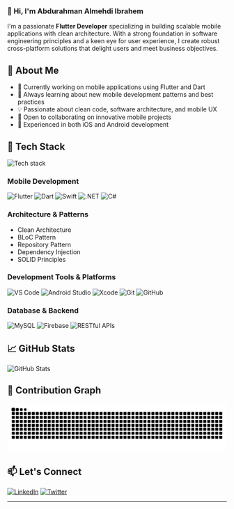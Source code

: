 ### 👋 Hi, I'm Abdurahman Almehdi Ibrahem

I'm a passionate **Flutter Developer** specializing in building scalable mobile applications with clean architecture. With a strong foundation in software engineering principles and a keen eye for user experience, I create robust cross-platform solutions that delight users and meet business objectives.

## 💫 About Me
- 🔭 Currently working on mobile applications using Flutter and Dart
- 🌱 Always learning about new mobile development patterns and best practices
- 💡 Passionate about clean code, software architecture, and mobile UX
- 🤝 Open to collaborating on innovative mobile projects
- 📱 Experienced in both iOS and Android development

## 🚀 Tech Stack

![Tech stack](https://skillicons.dev/icons?i=flutter,dart,swift,dotnet,csharp,vscode,androidstudio,github,git,xcode,mysql,firebase,postman)

### Mobile Development
![Flutter](https://img.shields.io/badge/Flutter-02569B?style=for-the-badge&logo=flutter&logoColor=white)
![Dart](https://img.shields.io/badge/Dart-0175C2?style=for-the-badge&logo=dart&logoColor=white)
![Swift](https://img.shields.io/badge/Swift-FA7343?style=for-the-badge&logo=swift&logoColor=white)
![.NET](https://img.shields.io/badge/.NET-5C2D91?style=for-the-badge&logo=.net&logoColor=white)
![C#](https://img.shields.io/badge/C%23-239120?style=for-the-badge&logo=c-sharp&logoColor=white)

### Architecture & Patterns
- Clean Architecture
- BLoC Pattern
- Repository Pattern
- Dependency Injection
- SOLID Principles

### Development Tools & Platforms
![VS Code](https://img.shields.io/badge/VS_Code-007ACC?style=for-the-badge&logo=visual-studio-code&logoColor=white)
![Android Studio](https://img.shields.io/badge/Android_Studio-3DDC84?style=for-the-badge&logo=android-studio&logoColor=white)
![Xcode](https://img.shields.io/badge/Xcode-147EFB?style=for-the-badge&logo=xcode&logoColor=white)
![Git](https://img.shields.io/badge/Git-F05032?style=for-the-badge&logo=git&logoColor=white)
![GitHub](https://img.shields.io/badge/GitHub-181717?style=for-the-badge&logo=github&logoColor=white)


### Database & Backend
![MySQL](https://img.shields.io/badge/MySQL-4479A1?style=for-the-badge&logo=mysql&logoColor=white)
![Firebase](https://img.shields.io/badge/Firebase-FFCA28?style=for-the-badge&logo=firebase&logoColor=black)
![RESTful APIs](https://img.shields.io/badge/REST_APIs-009688?style=for-the-badge&logo=fastapi&logoColor=white)

## 📈 GitHub Stats

![GitHub Stats](https://github-readme-stats.vercel.app/api?username=AbdurahmanIbrahem&show_icons=true&theme=dracula)

## 🐍 Contribution Graph

<picture>
  <source media="(prefers-color-scheme: dark)" srcset="https://raw.githubusercontent.com/jackcodetw/jackcodetw/output/github-contribution-grid-snake-dark.svg">
  <source media="(prefers-color-scheme: light)" srcset="https://raw.githubusercontent.com/jackcodetw/jackcodetw/output/github-contribution-grid-snake.svg">
  <img alt="GitHub contribution grid snake animation" src="https://raw.githubusercontent.com/jackcodetw/jackcodetw/output/github-contribution-grid-snake.svg">
</picture>

## 📫 Let's Connect
[![LinkedIn](https://img.shields.io/badge/LinkedIn-0077B5?style=for-the-badge&logo=linkedin&logoColor=white)](https://www.linkedin.com/in/abdurahman-ibrahem)
[![Twitter](https://img.shields.io/badge/Twitter-1DA1F2?style=for-the-badge&logo=twitter&logoColor=white)](https://twitter.com/)

---




